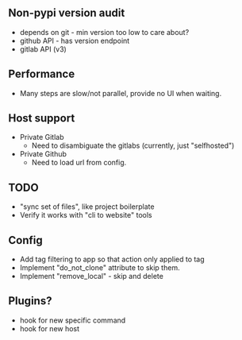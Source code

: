 ## Non-pypi version audit
- depends on git - min version too low to care about?
- github API - has version endpoint
- gitlab API (v3)

## Performance
- Many steps are slow/not parallel, provide no UI when waiting.

## Host support

- Private Gitlab
  - Need to disambiguate the gitlabs (currently, just "selfhosted")
- Private Github
  - Need to load url from config.

## TODO

- "sync set of files", like project boilerplate
- Verify it works with "cli to website" tools

## Config

- Add tag filtering to app so that action only applied to tag
- Implement "do_not_clone" attribute to skip them.
- Implement "remove_local" - skip and delete

## Plugins?

- hook for new specific command
- hook for new host
